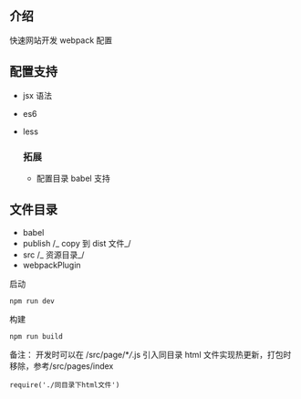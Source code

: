 ## 介绍

快速网站开发 webpack 配置

## 配置支持

- jsx 语法
- es6
- less

  ### 拓展

  - 配置目录 babel 支持

## 文件目录

- babel
- publish /_ copy 到 dist 文件_/
- src /_ 资源目录_/
- webpackPlugin

启动

```
npm run dev

```

构建

```
npm run build
```

备注： 开发时可以在 /src/page/\*_/_.js 引入同目录 html 文件实现热更新，打包时移除，参考/src/pages/index

```
require('./同目录下html文件')
```
